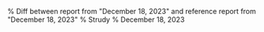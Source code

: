 % Diff between report from "December 18, 2023" and reference report from "December 18, 2023"
% Strudy
% December 18, 2023


